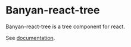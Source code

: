 # Banyan-react-tree

Banyan-react-tree is a tree component for react.

See [documentation](https://mbraak.gitbooks.io/banyan-react-tree/content/).
